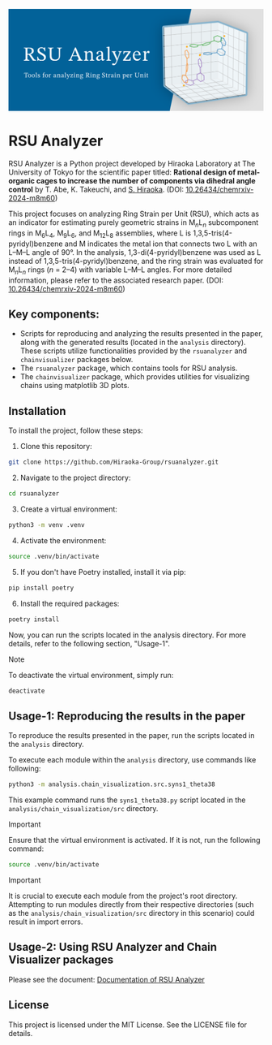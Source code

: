 ![Header Image](./images/header.png)

# RSU Analyzer

RSU Analyzer is a Python project developed by Hiraoka Laboratory at The University of Tokyo for the scientific paper titled: **Rational design of metal-organic cages to increase the number of components via dihedral angle control** by T. Abe, K. Takeuchi, and <INS>S. Hiraoka</INS>. (DOI: [10.26434/chemrxiv-2024-m8m60](https://doi.org/10.26434/chemrxiv-2024-m8m60))

This project focuses on analyzing Ring Strain per Unit (RSU), which acts as an indicator for estimating purely geometric strains in M<sub>*n*</sub>L<sub>*n*</sub> subcomponent rings in M<sub>6</sub>L<sub>4</sub>, M<sub>9</sub>L<sub>6</sub>, and M<sub>12</sub>L<sub>8</sub> assemblies, where L is 1,3,5-tris(4-pyridyl)benzene and M indicates the metal ion that connects two L with an L–M–L angle of 90°. In the analysis, 1,3-di(4-pyridyl)benzene was used as L instead of 1,3,5-tris(4-pyridyl)benzene, and the ring strain was evaluated for M<sub>*n*</sub>L<sub>*n*</sub> rings (*n* = 2–4) with variable L–M–L angles. For more detailed information, please refer to the associated research paper. (DOI: [10.26434/chemrxiv-2024-m8m60](https://doi.org/10.26434/chemrxiv-2024-m8m60))

## Key components:
- Scripts for reproducing and analyzing the results presented in the paper, along with the generated results (located in the `analysis` directory). These scripts utilize functionalities provided by the `rsuanalyzer` and `chainvisualizer` packages below.
- The `rsuanalyzer` package, which contains tools for RSU analysis.
- The `chainvisualizer` package, which provides utilities for visualizing chains using matplotlib 3D plots.


## Installation
To install the project, follow these steps:

1. Clone this repository:
```bash
git clone https://github.com/Hiraoka-Group/rsuanalyzer.git
```

2. Navigate to the project directory:
```bash
cd rsuanalyzer
```

3. Create a virtual environment:
```bash
python3 -m venv .venv
```

4. Activate the environment:
```bash
source .venv/bin/activate
```

5. If you don't have Poetry installed, install it via pip:
```bash
pip install poetry
```

6. Install the required packages:
```bash
poetry install
```

Now, you can run the scripts located in the analysis directory. 
For more details, refer to the following section, "Usage-1".

> [!NOTE]
> To deactivate the virtual environment, simply run:
> ```bash
> deactivate
> ```

## Usage-1: Reproducing the results in the paper
To reproduce the results presented in the paper, run the scripts located in the `analysis` directory.

To execute each module within the `analysis` directory, use commands like following:
```bash
python3 -m analysis.chain_visualization.src.syns1_theta38
```

This example command runs the `syns1_theta38.py` script located in the `analysis/chain_visualization/src` directory.

> [!IMPORTANT]
> Ensure that the virtual environment is activated. If it is not, run the following command:
> ```bash
> source .venv/bin/activate
> ```

> [!IMPORTANT]
> It is crucial to execute each module from the project's root directory. Attempting to run modules directly from their respective directories (such as the `analysis/chain_visualization/src` directory in this scenario) could result in import errors.

## Usage-2: Using RSU Analyzer and Chain Visualizer packages
Please see the document:
[Documentation of RSU Analyzer](https://hiraoka-group.github.io/rsuanalyzer-doc/)

## License
This project is licensed under the MIT License. See the LICENSE file for details.

